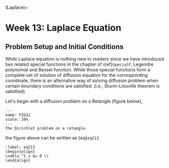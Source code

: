(Laplace)=
# Week 13:  Laplace Equation  
## Problem Setup and Initial Conditions
While Laplace equation is nothing new to readers since we have introduced two related special functions in the chapter of {ref}`SpecialF`, Legendre polynomial and Bessel function. While those special functions form a complete set of solution of diffusion equation for the corresponding coordinate, there is an alternative way of solving diffusion problem when certain boundary conditions are satisfied. (i.e., Sturm-Liouville theorem is satisfied). 


Let's begin with a diffusion problem on a Retangle (figure below),


```{figure} Dirichlet_1.png
---
name: FIG12
scale: 20%
---
The Dirichlet problem on a retangle. 
```   

the figure above can be written as {eq}`eq213`

```{math}
:label: eq213
\begin{align}
\nabla ^2 u &= 0 \\
\end{align}
```

